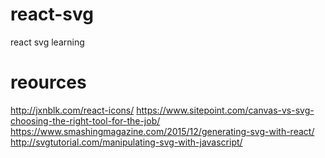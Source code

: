# react-svg
react svg learning

# reources
http://jxnblk.com/react-icons/
https://www.sitepoint.com/canvas-vs-svg-choosing-the-right-tool-for-the-job/
https://www.smashingmagazine.com/2015/12/generating-svg-with-react/
http://svgtutorial.com/manipulating-svg-with-javascript/
